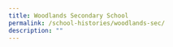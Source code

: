 ```yaml
---
title: Woodlands Secondary School
permalink: /school-histories/woodlands-sec/
description: ""
---
```

